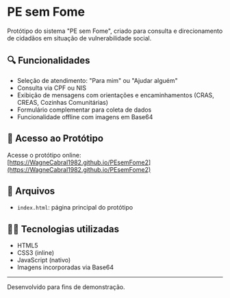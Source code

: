 
# PE sem Fome

Protótipo do sistema "PE sem Fome", criado para consulta e direcionamento de cidadãos em situação de vulnerabilidade social.

## 🔍 Funcionalidades

- Seleção de atendimento: "Para mim" ou "Ajudar alguém"
- Consulta via CPF ou NIS
- Exibição de mensagens com orientações e encaminhamentos (CRAS, CREAS, Cozinhas Comunitárias)
- Formulário complementar para coleta de dados
- Funcionalidade offline com imagens em Base64

## 🚀 Acesso ao Protótipo

Acesse o protótipo online:
[https://WagneCabral1982.github.io/PEsemFome2](https://WagneCabral1982.github.io/PEsemFome2)

## 📁 Arquivos

- `index.html`: página principal do protótipo

## 👨‍💻 Tecnologias utilizadas

- HTML5
- CSS3 (inline)
- JavaScript (nativo)
- Imagens incorporadas via Base64

---

Desenvolvido para fins de demonstração.
